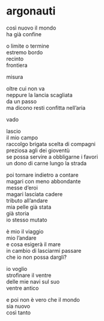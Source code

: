 # argonauti

così nuovo il mondo  
ha già confine

o limite o termine  
estremo bordo  
recinto  
frontiera

misura

oltre cui non va  
neppure la lancia scagliata  
da un passo  
ma dicono resti confitta nell’aria

vado

lascio  
il mio campo  
raccolgo brigata scelta di compagni  
preziosa agli dei gioventù  
se possa servire a obbligarne i favori  
un dono di carne lungo la strada

poi tornare indietro a contare  
magari con meno abbondante  
messe d’eroi  
magari lasciata cadere  
tributo all’andare  
mia pelle già stata  
già storia  
io stesso mutato

è mio il viaggio  
mio l’andare  
e cosa esigerà il mare  
in cambio di lasciarmi passare  
che io non possa dargli?

io voglio  
strofinare il ventre  
delle mie navi sul suo  
ventre antico

e poi non è vero che il mondo  
sia nuovo  
così tanto

